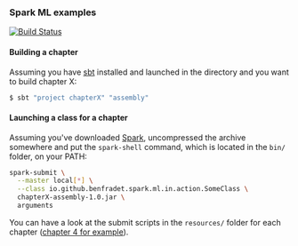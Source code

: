 ### Spark ML examples

[![Build Status](https://travis-ci.org/BenFradet/spark-ml-in-action.svg?branch=master)](https://travis-ci.org/BenFradet/spark-ml-in-action)

#### Building a chapter

Assuming you have [sbt](http://www.scala-sbt.org/) installed and launched in
the directory and you want to build chapter X:

```bash
$ sbt "project chapterX" "assembly"
```

#### Launching a class for a chapter

Assuming you've downloaded [Spark](http://spark.apache.org/downloads.html),
uncompressed the archive somewhere and put the `spark-shell` command,
which is located in the `bin/` folder, on your PATH:

```bash
spark-submit \
  --master local[*] \
  --class io.github.benfradet.spark.ml.in.action.SomeClass \
  chapterX-assembly-1.0.jar \
  arguments
```

You can have a look at the submit scripts in the `resources/` folder for each
chapter ([chapter 4 for example](chapter4/src/main/resources/)).
